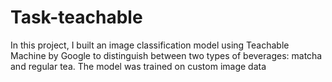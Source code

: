 # Task-teachable
In this project, I built an image classification model using Teachable Machine by Google to distinguish between two types of beverages: matcha and regular tea. The model was trained on custom image data
